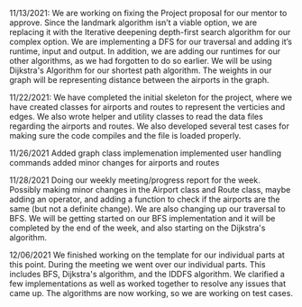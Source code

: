 11/13/2021:
 We are working on fixing the Project proposal for our mentor to approve. Since the landmark algorithm isn’t a viable option, we are replacing it with the Iterative deepening depth-first search algorithm for our complex option. We are implementing a DFS for our traversal and adding it’s runtime, input and output. In addition, we are adding our runtimes for our other algorithms, as we had forgotten to do so earlier. We will be using Dijkstra's Algorithm for our shortest path algorithm. The weights in our graph will be representing distance between the airports in the graph. 


11/22/2021:
We have completed the initial skeleton for the project, where we have created classes for airports and routes to represent the verticies and edges. We also wrote helper and utility classes to read the data files regarding the airports and routes. We also developed several test cases for making sure the code compiles and the file is loaded properly. 

11/26/2021
Added graph class implemenation 
implemented user handling commands 
added minor changes for airports and routes

11/28/2021
Doing our weekly meeting/progress report for the week.
Possibly making minor changes in the Airport class and Route class, maybe adding an operator, and adding a function to check if the airports are the same (but not a definite change). We are also changing up our traversal to BFS. We will be getting started on our BFS implementation and it will be completed by the end of the week, and also starting on the Dijkstra's algorithm. 

12/06/2021
We finished working on the template for our individual parts at this point. During the meeting we went over our individual parts. This includes BFS, Dijkstra's algorithm, and the IDDFS algorithm. We clarified a few implementations as well as worked together to resolve any issues that came up. The algorithms are now working, so we are working on test cases.


